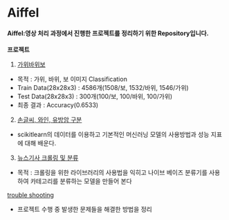 # Aiffel

#### Aiffel:영상 처리 과정에서 진행한 프로젝트를 정리하기 위한 Repository입니다.

**프로젝트**
01. [가위바위보](https://github.com/benestump/Aiffel/tree/master/01_rock_scissor_paper)
  - 목적 : 가위, 바위, 보 이미지 Classification 
  - Train Data(28x28x3) : 4586개(1508/보, 1532/바위, 1546/가위)
  - Test Data(28x28x3) : 300개(100/보, 100/바위, 100/가위)
  - 최종 결과 : Accuracy(0.6533)
  
02. [손글씨, 와인, 유방암 구분](https://github.com/benestump/Aiffel/tree/master/02_Iris_classification)
  - scikitlearn의 데이터를 이용하고 기본적인 머신러닝 모델의 사용방법과 성능 지표에 대해 배운다.
  
03. [뉴스기사 크롤링 및 분류](https://github.com/benestump/Aiffel/tree/master/03_news_crawling_classification)
  - 목적 : 크롤링을 위한 라이브러리의 사용법을 익히고 나이브 베이즈 분류기를 사용하여 카테고리를 분류하는 모델을 만들어 본다 
  
[trouble shooting](https://github.com/benestump/Aiffel/tree/master/trouble_shooting)
   - 프로젝트 수행 중 발생한 문제들을 해결한 방법을 정리

